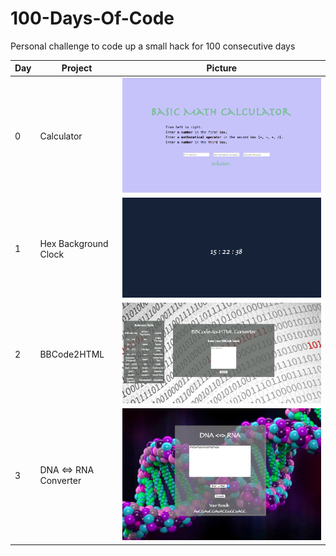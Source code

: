 # 100-Days-Of-Code
Personal challenge to code up a small hack for 100 consecutive days

| Day  | Project                 | Picture               |
|------|-------------------------|-----------------------|
| 0    | Calculator              | ![0](./0_0/day0.png)  |
| 1    | Hex Background Clock    | ![1](./0_1/day1.png)  |
| 2    | BBCode2HTML             | ![2](./0_2/day02.png) |
| 3    | DNA <=> RNA Converter   | ![3](./0_3/day3.png)  |

